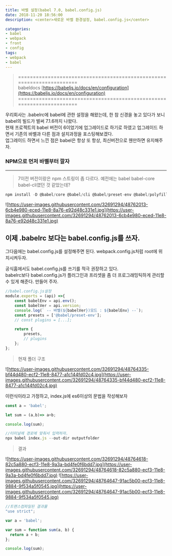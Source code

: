 ```yaml
---
title: 바벨 설정(babel 7.0, babel.config.js) 
date: 2018-11-20 18:56:00
description: <center>새로운 바벨 환경설정, babel.config.js</center>

categories:
- babel
- webpack
- front
- config
tags:
- webpack
- babel
---
```


>  ======================================================================<br>
    babeldocs [https://babeljs.io/docs/en/configuration](https://babeljs.io/docs/en/configuration)
   ======================================================================

우리회사는 .babelrc에 babel에 관한 설정을 해왔는데, 한 참 신경을 놓고 있다가 보니
babel의 빌드가 벌써 7.1.6까지 나왔다.    
현재 프로젝트의 babel 버전이 6이었기에 업그레이드로 하기로 하였고 업그레이드 하면서 기존의 바벨과 다른 점과 설치과정을 포스팅해보겠다.    
업그레이드 하면서 느낀 점은 babel은 항상 또 항상, 최신버전으로 웬만하면 유지해주자.

### NPM으로 먼저 바벨부터 깔자
___

> 7이전 버전이랑은 npm 스트링이 좀 다르다. 예전에는 babel babel-core babel-cli였던 것 같았는데?    

```javascript
npm install -D @babel/core @babel/cli @babel/preset-env @babel/polyfill

```
![https://user-images.githubusercontent.com/32691294/48762013-6cb4e980-eced-11e8-8a76-e92d48c331e1.jpg](https://user-images.githubusercontent.com/32691294/48762013-6cb4e980-eced-11e8-8a76-e92d48c331e1.jpg)


### 
이제 .babelrc 보다는 babel.config.js를 쓰자.
---
그다음에는 babel.config.js를 설정해주면 된다. webpack.config.js처럼 root에 위치시켜두자.

공식홈에서도 babel.config.js를 쓰기를 적극 권장하고 있다.    
babelrc보다 babel.config.js가 플러그인과 프리셋을 좀 더 프로그래밍틱하게 관리할 수 있게 해준다.
만들어 주자.

```javascript
//babel.config.js설정
module.exports = (api) =>{
    const babelEnv = api.env();
    const babelVer = api.version;
    console.log(` -- 바벨(${babelVer})모드 : ${babelEnv} --`);
    const presets = ['@babel/preset-env'];
    // const plugins = [...];

    return {
        presets,
        // plugins
    };
};
```
> 현재 폴더 구조

![https://user-images.githubusercontent.com/32691294/48764335-bf44d480-ecf2-11e8-8477-a1c144fd02c4.jpg](https://user-images.githubusercontent.com/32691294/48764335-bf44d480-ecf2-11e8-8477-a1c144fd02c4.jpg)

이런식이라고 가정하고,
index.js에 es6이상의 문법을 작성해보자

```javascript
const a = 'babel';

let sum = (a,b)=> a+b;

console.log(sum);
```

```javascript
//터미널에 경로에 맞춰서 입력하자.
npx babel index.js --out-dir outputfolder
```
> 결과

![https://user-images.githubusercontent.com/32691294/48764618-82c5a880-ecf3-11e8-9a3a-bd4fe0f6bdd7.jpg](https://user-images.githubusercontent.com/32691294/48764618-82c5a880-ecf3-11e8-9a3a-bd4fe0f6bdd7.jpg)
![https://user-images.githubusercontent.com/32691294/48764647-91ac5b00-ecf3-11e8-9884-9f534a5f0545.jpg](https://user-images.githubusercontent.com/32691294/48764647-91ac5b00-ecf3-11e8-9884-9f534a5f0545.jpg)

```javascript
//트랜스컴파일된 결과물
"use strict";

var a = 'babel';

var sum = function sum(a, b) {
  return a + b;
};

console.log(sum);
```





